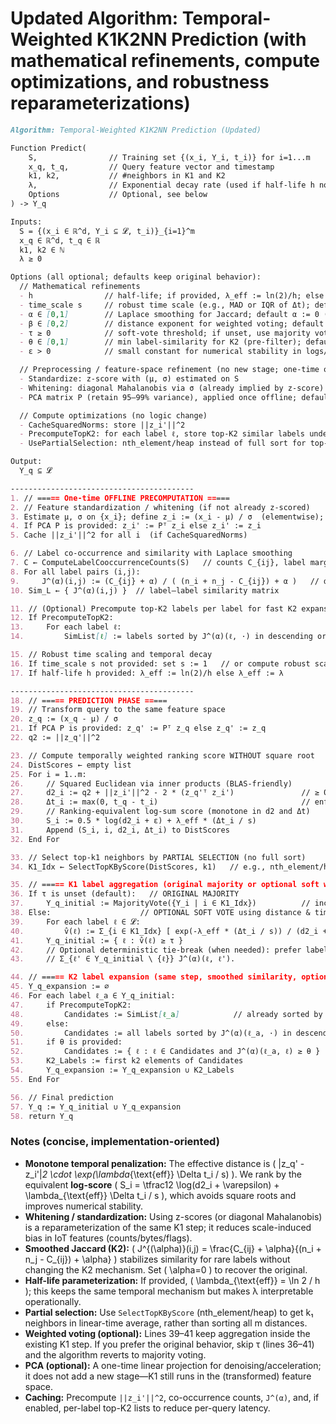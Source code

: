 # Updated Algorithm: Temporal-Weighted K1K2NN Prediction (with mathematical refinements, compute optimizations, and robustness reparameterizations)

```markdown
Algorithm: Temporal-Weighted K1K2NN Prediction (Updated)

Function Predict(
    S,                // Training set {(x_i, Y_i, t_i)} for i=1...m
    x_q, t_q,         // Query feature vector and timestamp
    k1, k2,           // #neighbors in K1 and K2
    λ,                // Exponential decay rate (used if half-life h not provided)
    Options           // Optional, see below
) -> Y_q

Inputs:
  S = {(x_i ∈ ℝ^d, Y_i ⊆ 𝓛, t_i)}_{i=1}^m
  x_q ∈ ℝ^d, t_q ∈ ℝ
  k1, k2 ∈ ℕ
  λ ≥ 0

Options (all optional; defaults keep original behavior):
  // Mathematical refinements
  - h                // half-life; if provided, λ_eff := ln(2)/h; else λ_eff := λ
  - time_scale s     // robust time scale (e.g., MAD or IQR of Δt); default s := 1
  - α ∈ [0,1]        // Laplace smoothing for Jaccard; default α := 0 (plain Jaccard)
  - β ∈ [0,2]        // distance exponent for weighted voting; default β := 0 (majority)
  - τ ≥ 0            // soft-vote threshold; if unset, use majority vote
  - θ ∈ [0,1]        // min label-similarity for K2 (pre-filter); default: none
  - ε > 0            // small constant for numerical stability in logs/divisions

  // Preprocessing / feature-space refinement (no new stage; one-time offline)
  - Standardize: z-score with (μ, σ) estimated on S
  - Whitening: diagonal Mahalanobis via σ (already implied by z-score)
  - PCA matrix P (retain 95–99% variance), applied once offline; default: identity

  // Compute optimizations (no logic change)
  - CacheSquaredNorms: store ||z_i'||^2
  - PrecomputeTopK2: for each label ℓ, store top-K2 similar labels under smoothed Jaccard
  - UsePartialSelection: nth_element/heap instead of full sort for top-k1

Output:
  Y_q ⊆ 𝓛

-----------------------------------------
1. // ===== One-time OFFLINE PRECOMPUTATION =====
2. // Feature standardization / whitening (if not already z-scored)
3. Estimate μ, σ on {x_i}; define z_i := (x_i - μ) / σ  (elementwise);   // W = diag(1/σ^2)
4. If PCA P is provided: z_i' := Pᵀ z_i else z_i' := z_i
5. Cache ||z_i'||^2 for all i  (if CacheSquaredNorms)

6. // Label co-occurrence and similarity with Laplace smoothing
7. C ← ComputeLabelCooccurrenceCounts(S)   // counts C_{ij}, label marginals n_i, n_j
8. For all label pairs (i,j):
9.     J^(α)(i,j) := (C_{ij} + α) / ( (n_i + n_j - C_{ij}) + α )   // α=0 gives plain Jaccard
10. Sim_L ← { J^(α)(i,j) }  // label–label similarity matrix

11. // (Optional) Precompute top-K2 labels per label for fast K2 expansion
12. If PrecomputeTopK2:
13.     For each label ℓ:
14.         SimList[ℓ] := labels sorted by J^(α)(ℓ, ·) in descending order

15. // Robust time scaling and temporal decay
16. If time_scale s not provided: set s := 1   // or compute robust scale (e.g., MAD of Δt on S)
17. If half-life h provided: λ_eff := ln(2)/h else λ_eff := λ

-----------------------------------------
18. // ===== PREDICTION PHASE =====
19. // Transform query to the same feature space
20. z_q := (x_q - μ) / σ
21. If PCA P is provided: z_q' := Pᵀ z_q else z_q' := z_q
22. q2 := ||z_q'||^2

23. // Compute temporally weighted ranking score WITHOUT square root
24. DistScores ← empty list
25. For i = 1..m:
26.     // Squared Euclidean via inner products (BLAS-friendly)
27.     d2_i := q2 + ||z_i'||^2 - 2 * (z_q'ᵀ z_i')               // ≥ 0
28.     Δt_i := max(0, t_q - t_i)                                // enforce non-negativity
29.     // Ranking-equivalent log-sum score (monotone in d2 and Δt)
30.     S_i := 0.5 * log(d2_i + ε) + λ_eff * (Δt_i / s)
31.     Append (S_i, i, d2_i, Δt_i) to DistScores
32. End For

33. // Select top-k1 neighbors by PARTIAL SELECTION (no full sort)
34. K1_Idx ← SelectTopKByScore(DistScores, k1)   // e.g., nth_element/heap on S_i ascending

35. // ===== K1 label aggregation (original majority or optional soft weighted vote) =====
36. If τ is unset (default):   // ORIGINAL MAJORITY
37.     Y_q_initial := MajorityVote({Y_i | i ∈ K1_Idx})          // include label if count > k1/2
38. Else:                    // OPTIONAL SOFT VOTE using distance & time weights
39.     For each label ℓ ∈ 𝓛:
40.         v̂(ℓ) := Σ_{i ∈ K1_Idx} [ exp(-λ_eff * (Δt_i / s)) / (d2_i + ε)^(β/2) ] * 𝟙[ℓ ∈ Y_i]
41.     Y_q_initial := { ℓ : v̂(ℓ) ≥ τ }
42.     // Optional deterministic tie-break (when needed): prefer labels with larger
43.     // Σ_{ℓ' ∈ Y_q_initial \ {ℓ}} J^(α)(ℓ, ℓ').

44. // ===== K2 label expansion (same step, smoothed similarity, optional threshold) =====
45. Y_q_expansion := ∅
46. For each label ℓ_a ∈ Y_q_initial:
47.     if PrecomputeTopK2:
48.         Candidates := SimList[ℓ_a]            // already sorted by J^(α)
49.     else:
50.         Candidates := all labels sorted by J^(α)(ℓ_a, ·) in descending order
51.     if θ is provided:
52.         Candidates := { ℓ : ℓ ∈ Candidates and J^(α)(ℓ_a, ℓ) ≥ θ }
53.     K2_Labels := first k2 elements of Candidates
54.     Y_q_expansion := Y_q_expansion ∪ K2_Labels
55. End For

56. // Final prediction
57. Y_q := Y_q_initial ∪ Y_q_expansion
58. return Y_q
```

### Notes (concise, implementation-oriented)

* **Monotone temporal penalization:** The effective distance is ( |z_q' - z_i'|*2 \cdot \exp(\lambda*{\text{eff}} \Delta t_i / s) ). We rank by the equivalent **log-score** ( S_i = \tfrac12 \log(d2_i + \varepsilon) + \lambda_{\text{eff}} \Delta t_i / s ), which avoids square roots and improves numerical stability.
* **Whitening / standardization:** Using z-scores (or diagonal Mahalanobis) is a reparameterization of the same K1 step; it reduces scale-induced bias in IoT features (counts/bytes/flags).
* **Smoothed Jaccard (K2):** ( J^{(\alpha)}(i,j) = \frac{C_{ij} + \alpha}{(n_i + n_j - C_{ij}) + \alpha} ) stabilizes similarity for rare labels without changing the K2 mechanism. Set ( \alpha=0 ) to recover the original.
* **Half-life parameterization:** If provided, ( \lambda_{\text{eff}} = \ln 2 / h ); this keeps the same temporal mechanism but makes λ interpretable operationally.
* **Partial selection:** Use `SelectTopKByScore` (nth_element/heap) to get k₁ neighbors in linear-time average, rather than sorting all m distances.
* **Weighted voting (optional):** Lines 39–41 keep aggregation inside the existing K1 step. If you prefer the original behavior, skip τ (lines 36–41) and the algorithm reverts to majority voting.
* **PCA (optional):** A one-time linear projection for denoising/acceleration; it does not add a new stage—K1 still runs in the (transformed) feature space.
* **Caching:** Precompute `||z_i'||^2`, co-occurrence counts, `J^(α)`, and, if enabled, per-label top-K2 lists to reduce per-query latency.
